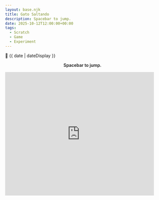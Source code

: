 ```yaml
---
layout: base.njk
title: Gato Saltando
description: Spacebar to jump.
date: 2025-10-12T12:00:00+00:00
tags:
  - Scratch
  - Game
  - Experiment
---
```


<div class="post-meta">📅 {{ date | dateDisplay }}</div>

<div class="post-content">
<p style="text-align:center; font-weight:600;">Spacebar to jump.</p>
<div class="embed embed--scratch">
  <iframe src="https://scratch.mit.edu/projects/1228084795/embed" allowtransparency="true" width="485" height="402" frameborder="0" scrolling="no" allowfullscreen title="Scratch Project 1228084795"></iframe>
</div>
</div>
